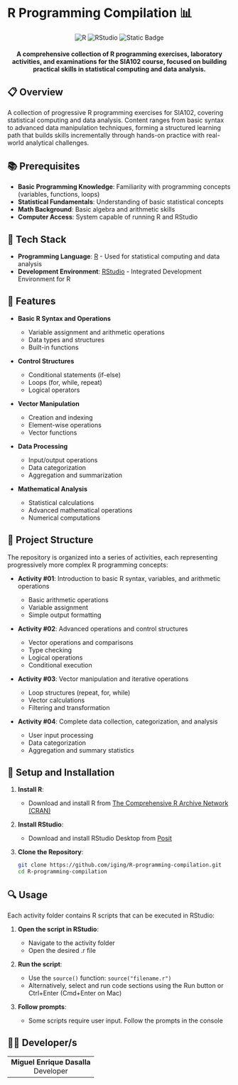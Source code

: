 # R Programming Compilation 📊

<div align="center">

![R](https://img.shields.io/badge/R-%23276DC3.svg?style=for-the-badge&logo=r&logoColor=white)
![RStudio](https://img.shields.io/badge/RStudio-4285F4?style=for-the-badge&logo=rstudio&logoColor=white)
![Static Badge](https://img.shields.io/badge/SIA102-Educational-green?style=for-the-badge)

<h4>A comprehensive collection of R programming exercises, laboratory activities, and examinations for the SIA102 course, focused on building practical skills in statistical computing and data analysis.</h4>
</div>

## 📋 Overview

A collection of progressive R programming exercises for SIA102, covering statistical computing and data analysis. Content ranges from basic syntax to advanced data manipulation techniques, forming a structured learning path that builds skills incrementally through hands-on practice with real-world analytical challenges.

## 📚 Prerequisites

- **Basic Programming Knowledge**: Familiarity with programming concepts (variables, functions, loops)
- **Statistical Fundamentals**: Understanding of basic statistical concepts
- **Math Background**: Basic algebra and arithmetic skills
- **Computer Access**: System capable of running R and RStudio

## 🔧 Tech Stack

- **Programming Language**: [R](https://www.r-project.org/) - Used for statistical computing and data analysis
- **Development Environment**: [RStudio](https://posit.co/products/open-source/rstudio/) - Integrated Development Environment for R

## 🌟 Features

- **Basic R Syntax and Operations**

  - Variable assignment and arithmetic operations
  - Data types and structures
  - Built-in functions

- **Control Structures**

  - Conditional statements (if-else)
  - Loops (for, while, repeat)
  - Logical operators

- **Vector Manipulation**

  - Creation and indexing
  - Element-wise operations
  - Vector functions

- **Data Processing**

  - Input/output operations
  - Data categorization
  - Aggregation and summarization

- **Mathematical Analysis**
  - Statistical calculations
  - Advanced mathematical operations
  - Numerical computations

## 📁 Project Structure

The repository is organized into a series of activities, each representing progressively more complex R programming concepts:

- **Activity #01**: Introduction to basic R syntax, variables, and arithmetic operations

  - Basic arithmetic operations
  - Variable assignment
  - Simple output formatting

- **Activity #02**: Advanced operations and control structures

  - Vector operations and comparisons
  - Type checking
  - Logical operations
  - Conditional execution

- **Activity #03**: Vector manipulation and iterative operations

  - Loop structures (repeat, for, while)
  - Vector calculations
  - Filtering and transformation

- **Activity #04**: Complete data collection, categorization, and analysis
  - User input processing
  - Data categorization
  - Aggregation and summary statistics

## 🚀 Setup and Installation

1. **Install R**:

   - Download and install R from [The Comprehensive R Archive Network (CRAN)](https://cran.r-project.org/)

2. **Install RStudio**:

   - Download and install RStudio Desktop from [Posit](https://posit.co/download/rstudio-desktop/)

3. **Clone the Repository**:
   ```bash
   git clone https://github.com/iging/R-programming-compilation.git
   cd R-programming-compilation
   ```

## 🔍 Usage

Each activity folder contains R scripts that can be executed in RStudio:

1. **Open the script in RStudio**:

   - Navigate to the activity folder
   - Open the desired .r file

2. **Run the script**:

   - Use the `source()` function: `source("filename.r")`
   - Alternatively, select and run code sections using the Run button or Ctrl+Enter (Cmd+Enter on Mac)

3. **Follow prompts**:
   - Some scripts require user input. Follow the prompts in the console

## 👨‍💻 Developer/s

<table align="center">
  <tr>
    <td align="center">
      <b>Miguel Enrique Dasalla</b>
      <br />
      Developer
    </td>
  </tr>
</table>
